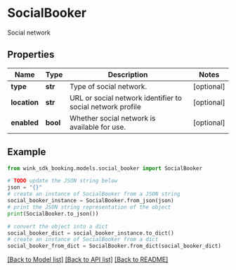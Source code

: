 # SocialBooker

Social network

## Properties

Name | Type | Description | Notes
------------ | ------------- | ------------- | -------------
**type** | **str** | Type of social network. | [optional] 
**location** | **str** | URL or social network identifier to social network profile | [optional] 
**enabled** | **bool** | Whether social network is available for use. | [optional] 

## Example

```python
from wink_sdk_booking.models.social_booker import SocialBooker

# TODO update the JSON string below
json = "{}"
# create an instance of SocialBooker from a JSON string
social_booker_instance = SocialBooker.from_json(json)
# print the JSON string representation of the object
print(SocialBooker.to_json())

# convert the object into a dict
social_booker_dict = social_booker_instance.to_dict()
# create an instance of SocialBooker from a dict
social_booker_from_dict = SocialBooker.from_dict(social_booker_dict)
```
[[Back to Model list]](../README.md#documentation-for-models) [[Back to API list]](../README.md#documentation-for-api-endpoints) [[Back to README]](../README.md)


